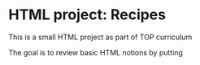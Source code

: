 # HTML project: Recipes

This is a small HTML project as part of TOP curriculum 

The goal is to review basic HTML notions by putting 